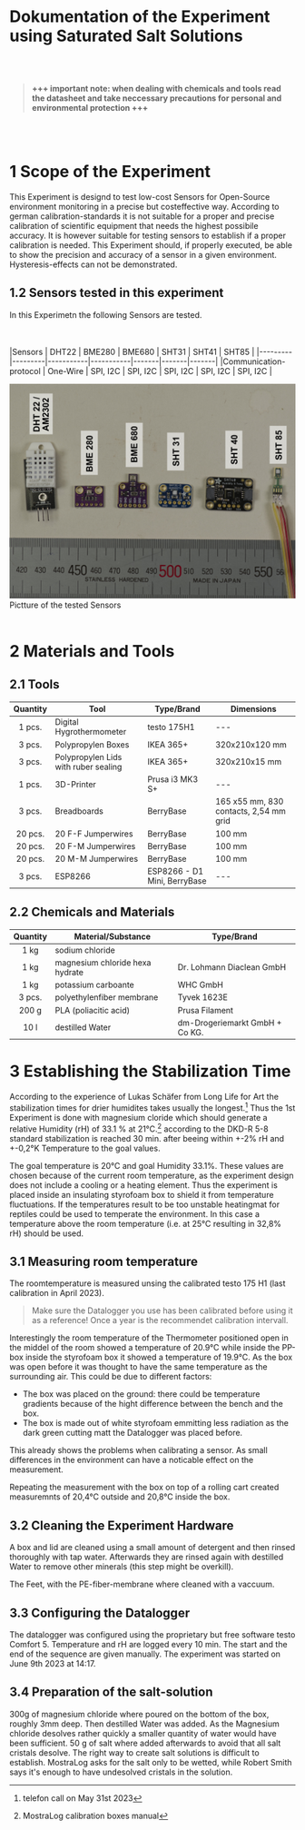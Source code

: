 Dokumentation of the Experiment using Saturated Salt Solutions
===
<br/><br/>
> __+++ important note: when dealing with  chemicals and tools read the datasheet and take neccessary precautions for personal and environmental protection +++__

<br/><br/>

# 1 Scope of the Experiment
This Experiment is designd to test low-cost Sensors for Open-Source environment monitoring in a precise but costeffective way.
According to german calibration-standards it is not suitable for a proper and precise calibration of scientific equipment that needs the highest possibile accuracy. It is however suitable for testing sensors to establish if a proper calibration is needed.
This Experiment should, if properly executed, be able to show the precision  and accuracy of a sensor in  a given environment. Hysteresis-effects can not be demonstrated.

## 1.2 Sensors tested in this experiment
In this Experimetn the following Sensors are tested.

<br/><br/>
|Sensors |	DHT22	| BME280	| BME680	| SHT31	| SHT41	| SHT85 |
|---------|---------|-----------|-----------|-------|-------|-------|
|Communication-protocol |	One-Wire	| SPI, I2C	| SPI, I2C	| SPI, I2C	| SPI, I2C	| SPI, I2C |

![Abbildung der 6 Sensortypen](https://github.com/ZieBar/M.A.-Thesis/blob/e8368e8d98c811b5c88421134cfb4076032809b6/Experiment/Abbildungen/_DSC3556.jpg)
Pictture of the tested Sensors
<br/><br/>



# 2 Materials and Tools

## 2.1 Tools

|Quantity|Tool|Type/Brand|Dimensions|
|:---:|---|---|---|
|1 pcs.|Digital Hygrothermometer|testo 175H1|---|
|3 pcs.|Polypropylen Boxes |IKEA 365+|320x210x120 mm|
|3 pcs.|Polypropylen Lids with ruber sealing|IKEA 365+|320x210x15 mm|
|1 pcs.|3D-Printer|Prusa i3 MK3 S+|---|
|3 pcs.|Breadboards|BerryBase|165 x55 mm, 830 contacts, 2,54 mm grid|
|20 pcs.|20 F-F Jumperwires|BerryBase|100 mm|
|20 pcs.|20 F-M Jumperwires|BerryBase|100 mm|
|20 pcs.|20 M-M Jumperwires|BerryBase|100 mm|
|3 pcs.|ESP8266|ESP8266 - D1 Mini, BerryBase|---|

## 2.2 Chemicals and Materials

|Quantity|Material/Substance|Type/Brand|
|:---:|---|---|
|1 kg|sodium chloride||
|1 kg|magnesium chloride hexa hydrate|Dr. Lohmann Diaclean GmbH|
|1 kg|potassium carboante|WHC GmbH|
|3 pcs.|polyethylenfiber membrane|Tyvek 1623E|
|200 g|PLA (poliacitic acid)|Prusa Filament|
|10 l|destilled Water|dm-Drogeriemarkt GmbH + Co KG.|


# 3 Establishing the Stabilization Time

According to the experience of Lukas Schäfer from Long Life for Art the stabilization times for drier humidites takes usually the longest.[^1] Thus the 1st Experiment is done with magnesium cloride which should generate a relative Humidity (rH) of 33.1 % at 21°C.[^2] according to the DKD-R 5-8 standard stabilization is reached 30 min. after beeing within  +-2% rH and +-0,2°K Temperature to the goal values.

The goal temperature is 20°C and goal Humidity 33.1%. These values are chosen because of the current room temperature, as the experiment design does not include a cooling or a heating element. Thus the experiment is placed inside an insulating styrofoam box to shield it from temperature fluctuations. If the temperatures result to be too unstable heatingmat for reptiles could be used to temperate the environment. In this case a temperature above the room temperature (i.e. at 25°C resulting in 32,8% rH) should be used.

## 3.1 Measuring room temperature
The roomtemperature is measured unsing the calibrated testo 175 H1 (last calibration in April 2023).
> Make sure the Datalogger you use has been calibrated before using it as a reference! Once a year is the recommendet calibration intervall.

Interestingly the room temperature of the Thermometer positioned open in the middel of the room showed a temperature of 20.9°C while inside the PP-box inside the styrofoam box it showed a temperature of 19.9°C. 
As the box was open before it was thought to have the same temperature as the surrounding air.
This could be due to different factors: 
- The box was placed on the ground: there could be temperature gradients because of the hight difference between the bench and the box.
- The box is made out of white styrofoam emmitting less radiation as the dark green cutting matt the Datalogger was placed before.

This already shows the problems when calibrating a sensor. As small differences in the environment can have a noticable effect on the measurement.

Repeating the measurement with the box on top of a rolling cart created measuremnts of 20,4°C outside and 20,8°C inside the box.


## 3.2 Cleaning the Experiment Hardware

A box and lid are cleaned using a small amount of detergent and then rinsed thoroughly with tap water. Afterwards they are rinsed again with destilled Water to remove other minerals (this step might be overkill).

The Feet, with the PE-fiber-membrane where cleaned with a vaccuum.

## 3.3 Configuring the Datalogger
The datalogger was configured using the proprietary but free software testo Comfort 5. Temperature and rH are logged every 10 min. The start and the end of the sequence are given manually.
The experiment was started on June 9th 2023 at 14:17.

## 3.4 Preparation of the salt-solution

300g of magnesium chloride where poured on the bottom of the box, roughly 3mm deep. Then destilled Water was added.
As the Magnesium chloride desolves rather quickly a smaller quantity of water would have been sufficient. 50 g of salt where added afterwards to avoid that all salt cristals desolve. 
The right way to create salt solutions is difficult to establish. MostraLog asks for the salt only to be wetted, while Robert Smith says it's enough to have undesolved cristals in the solution.


[^1]: telefon call on May 31st 2023
[^2]: MostraLog calibration boxes manual
